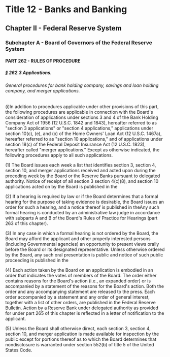 
# Title 12 - Banks and Banking
## Chapter II - Federal Reserve System
### Subchapter A - Board of Governors of the Federal Reserve System
#### PART 262 - RULES OF PROCEDURE
##### § 262.3 Applications.
###### General procedures for bank holding company, savings and loan holding company, and merger applications.

(i)In addition to procedures applicable under other provisions of this part, the following procedures are applicable in connection with the Board's consideration of applications under sections 3 and 4 of the Bank Holding Company Act of 1956 (12 U.S.C. 1842 and 1843), hereafter referred to as "section 3 applications" or "section 4 applications," applications under section 10(c), (e), and (o) of the Home Owners' Loan Act (12 U.S.C. 1467a), hereafter referred to as "section 10 applications," and of applications under section 18(c) of the Federal Deposit Insurance Act (12 U.S.C. 1823), hereafter called "merger applications." Except as otherwise indicated, the following procedures apply to all such applications.

(1) The Board issues each week a list that identifies section 3, section 4, section 10, and merger applications received and acted upon during the preceding week by the Board or the Reserve Banks pursuant to delegated authority. Notice of receipt of all section 3 section 4(c)(8), and section 10 applications acted on by the Board is published in the

(2) If a hearing is required by law or if the Board determines that a formal hearing for the purpose of taking evidence is desirable, the Board issues an order for such a hearing, and a notice thereof is published in theAny such formal hearing is conducted by an administrative law judge in accordance with subparts A and B of the Board's Rules of Practice for Hearings (part 263 of this chapter).

(3) In any case in which a formal hearing is not ordered by the Board, the Board may afford the applicant and other properly interested persons (including Governmental agencies) an opportunity to present views orally before the Board or its designated representative. Unless otherwise ordered by the Board, any such oral presentation is public and notice of such public proceeding is published in the

(4) Each action taken by the Board on an application is embodied in an order that indicates the votes of members of the Board. The order either contains reasons for the Board's action (i.e., an expanded order) or is accompanied by a statement of the reasons for the Board's action. Both the order and any accompanying statement are released to the press. Each order accompanied by a statement and any order of general interest, together with a list of other orders, are published in the Federal Reserve Bulletin. Action by a Reserve Bank under delegated authority as provided for under part 265 of this chapter is reflected in a letter of notification to the applicant.

(5) Unless the Board shall otherwise direct, each section 3, section 4, section 10, and merger application is made available for inspection by the public except for portions thereof as to which the Board determines that nondisclosure is warranted under section 552(b) of title 5 of the United States Code.
